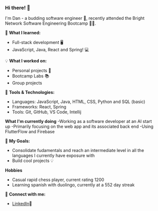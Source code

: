 ### Hi there! 👋

I'm Dan - a budding software engineer 🚀, recently attended the Bright Network Software Engineering Bootcamp 🧑‍💻.

🌱 **What I learned:**
- Full-stack development 🖥️
- JavaScript, Java, React and Spring! 💻

💡 **What I worked on:**
- Personal projects 🎨
- Bootcamp Labs 📚
- Group projects

🔧 **Tools & Technologies:**
- Languages: JavaScript, Java, HTML, CSS, Python and SQL (basic)
- Frameworks: React, Spring
- Tools: Git, GitHub, VS Code, Intellij

**What I'm currently doing**
-Working as a software developer at an AI start up
-Primarily focusing on the web app and its associated back end 
-Using FlutterFlow and Firebase

🌟 **My Goals:**
- Consolidate fudamentals and reach an intermediate level in all the languages I currently have exposure with
- Build cool projects 💡

**Hobbies**
- Casual rapid chess player, current rating 1200
- Learning spanish with duolingo, currently at a 552 day streak

💬 **Connect with me:**
- [LinkedIn](https://uk.linkedin.com/in/danash-mahmood)💼
